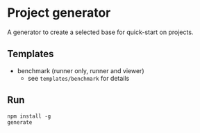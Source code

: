 # Project generator

A generator to create a selected base for quick-start on projects.

## Templates

- benchmark (runner only, runner and viewer) 
  - see `templates/benchmark` for details

## Run

```
npm install -g
generate
```
